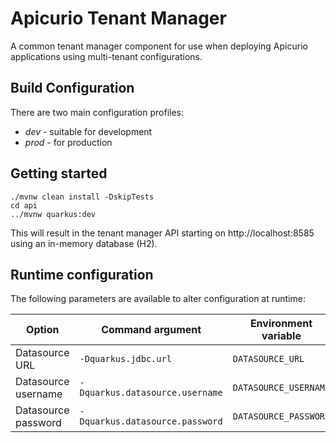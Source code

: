 # Apicurio Tenant Manager
A common tenant manager component for use when deploying Apicurio applications using multi-tenant configurations.

## Build Configuration

There are two main configuration profiles:

* _dev_ - suitable for development
* _prod_ - for production

## Getting started

```shell
./mvnw clean install -DskipTests
cd api
../mvnw quarkus:dev
```

This will result in the tenant manager API starting on http://localhost:8585 using an in-memory database (H2).

## Runtime configuration

The following parameters are available to alter configuration at runtime:

| Option  | Command argument  | Environment variable   |
|---|---|---|
| Datasource URL  | `-Dquarkus.jdbc.url`  | `DATASOURCE_URL`  |
| Datasource username  | `-Dquarkus.datasource.username`   | `DATASOURCE_USERNAME`  |
| Datasource password  | `-Dquarkus.datasource.password`   | `DATASOURCE_PASSWORD`   |